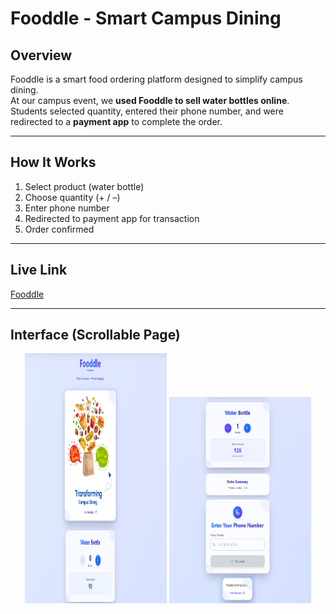 # **Fooddle - Smart Campus Dining**

## **Overview**
Fooddle is a smart food ordering platform designed to simplify campus dining.  
At our campus event, we **used Fooddle to sell water bottles online**.  
Students selected quantity, entered their phone number, and were redirected to a **payment app** to complete the order.

---

## **How It Works**
1. Select product (water bottle)  
2. Choose quantity (+ / –)  
3. Enter phone number  
4. Redirected to payment app for transaction  
5. Order confirmed  

---

## **Live Link**
 [Fooddle](https://fooddle-jal.vercel.app/)

---

## **Interface (Scrollable Page)**

<p align="center">
  <img src="./frontend/src/assets/interface-1.png" width="45%" height="400px" />
  <img src="./frontend/src/assets/interface-2.png" width="45%" height="330px" />
</p>
